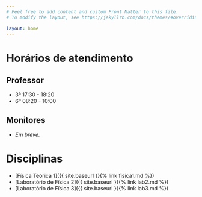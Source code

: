 ```yaml
---
# Feel free to add content and custom Front Matter to this file.
# To modify the layout, see https://jekyllrb.com/docs/themes/#overriding-theme-defaults

layout: home
---
```


# Horários de atendimento

## Professor

- 3ª 17:30 - 18:20
- 6ª 08:20 - 10:00

## Monitores

- *Em breve.*

# Disciplinas
- [Física Teórica 1]({{ site.baseurl }}{% link fisica1.md %})
- [Laboratório de Física 2]({{ site.baseurl }}{% link lab2.md %})
- [Laboratório de Física 3]({{ site.baseurl }}{% link lab3.md %})

